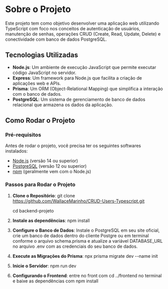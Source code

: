 # Sobre o Projeto

Este projeto tem como objetivo desenvolver uma aplicação web utilizando TypeScript com foco nos conceitos de autenticação de usuários,
manutenção de senhas, operações CRUD (Create, Read, Update, Delete) e conectividade com banco de dados
PostgreSQL.

## Tecnologias Utilizadas

- **Node.js**: Um ambiente de execução JavaScript que permite executar código JavaScript no servidor.
- **Express**: Um framework para Node.js que facilita a criação de aplicações web e APIs.
- **Prisma**: Um ORM (Object-Relational Mapping) que simplifica a interação com o banco de dados.
- **PostgreSQL**: Um sistema de gerenciamento de banco de dados relacional que armazena os dados da aplicação.


## Como Rodar o Projeto

### Pré-requisitos

Antes de rodar o projeto, você precisa ter os seguintes softwares instalados:

- [Node.js](https://nodejs.org/) (versão 14 ou superior)
- [PostgreSQL](https://www.postgresql.org/download/) (versão 12 ou superior)
- [npm](https://www.npmjs.com/get-npm) (geralmente vem com o Node.js)

### Passos para Rodar o Projeto

1. **Clone o Repositório**:
   git clone https://github.com/WallaceMarinho/CRUD-Users-Typescript.git
   
   cd backend-projeto


2.  **Instale as dependências**:
   npm install

3.  **Configure o Banco de Dados**:
Instale o PostgreSQL em seu site oficial, crie um banco de dados dentro do cliente Postgre ou em terminal conforme o arquivo schema.prisma e atualize a variável DATABASE_URL no arquivo .env com as credenciais do seu banco de dados.

4.  **Execute as Migrações do Prisma**:
npx prisma migrate dev --name init

5. **Inicie o Servidor**:
npm run dev

6. **Configurando o Frontend**:
entre no front com cd ../frontend no terminal e baixe as dependências com npm install
